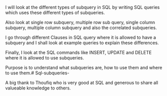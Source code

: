 I will look at the different types of subquery in SQL by writing SQL queries which uses these different types of subqueries.

Also look at single row subquery, multiple row sub query, single column subquery, multiple column subquery and also the correlated subqueries.

I go through different Clauses in SQL query where it is allowed to have a subquery and I shall look at example queries to explain these differences.

Finally, I look at the SQL commands like INSERT, UPDATE and DELETE where it is allowed to use subqueries.

Purpose is to understand what subqueries are, how to use them and where to use them.# Sql-subqueries-

A big thank to Thoufiq who is very good at SQL and generous to share all valueable knowledge to others.
